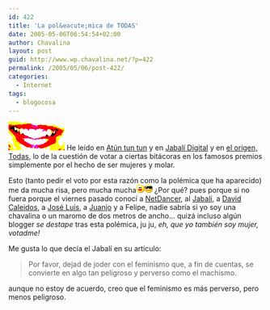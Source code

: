 ```yaml
---
id: 422
title: 'La pol&eacute;mica de TODAS'
date: 2005-05-06T06:54:54+02:00
author: Chavalina
layout: post
guid: http://www.wp.chavalina.net/?p=422
permalink: /2005/05/06/post-422/
categories:
  - Internet
tags:
  - blogocosa
---
```

<img class="imgizqda" src="/imagenes/fotos/lips.jpg" alt="Je" /> He le&iacute;do en <a href="http://manuls.bitacoras.com/?p=486" target="_blank">At&uacute;n tun tun</a> y en <a href="http://diariodeunjabali.com/archivos/categorias/blogosfera/la_paridad_mal_entendida.html" target="_blank">Jabal&iacute; Digital</a> y en <a href="http://www.faq-mac.com/bitacoras/todas/?p=174#comment-159" target="_blank">el origen, Todas</a>, lo de la cuesti&oacute;n de votar a ciertas bit&aacute;coras en los famosos premios simplemente por el hecho de ser mujeres y molar.

Esto (tanto pedir el voto por esta raz&oacute;n como la pol&eacute;mica que ha aparecido) me da mucha risa, pero mucha mucha![emo](/imagenes/emoticonos/risa.gif)![gafas](/imagenes/emoticonos/gafas.gif) &iquest;Por qu&eacute;? pues porque si no fuera porque el viernes pasado conoc&iacute; a <a href="http://www.netdancerplanet.info" target="_blank">NetDancer</a>, al <a href="http://www.diariodeunjabali.com" target="_blank">Jabal&iacute;</a>, a <a href="http://www.caleidos.org/" target="_blank">David Caleidos</a>, a <a href="http://www.ecuaderno.com/" target="_blank">Jos&eacute; Luis</a>, a <a href="http://blackshell.usebox.net" target="_blank">Juanjo</a> y a Felipe, nadie sabr&iacute;a si yo soy una chavalina o un maromo de dos metros de ancho&#8230; quiz&aacute; incluso alg&uacute;n blogger _se destape_ tras esta pol&eacute;mica, ju ju, _eh, que yo tambi&eacute;n soy mujer, votadme!_

Me gusta lo que dec&iacute;a el Jabal&iacute; en su art&iacute;culo: 

> Por favor, dejad de joder con el feminismo que, a fin de cuentas, se convierte en algo tan peligroso y perverso como el machismo.

aunque no estoy de acuerdo, creo que el feminismo es m&aacute;s perverso, pero menos peligroso.